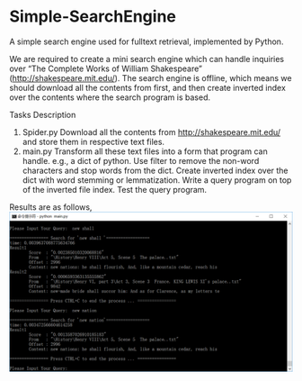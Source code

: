 # Simple-SearchEngine
A simple search engine used for fulltext retrieval, implemented by Python.

We are required to create a mini search engine which can handle inquiries over “The Complete Works of William Shakespeare” (http://shakespeare.mit.edu/). The search engine is offline, which means we should download all the contents from first, and then create inverted index over the contents where the search program is based.

Tasks Description
1)	Spider.py
    Download all the contents from http://shakespeare.mit.edu/ and store them in respective text files.
2)	main.py
    Transform all these text files into a form that program can handle. e.g., a dict of python. 
    Use filter to remove the non-word characters and stop words from the dict.
    Create inverted index over the dict with word stemming or lemmatization.
    Write a query program on top of the inverted file index.
    Test the query program.

Results are as follows,
![image](https://github.com/ChandlerBang/Simple-SearchEngine/blob/master/result.png)
